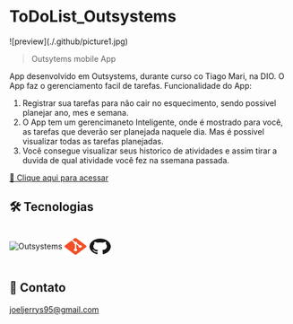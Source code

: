 # ToDoList_Outsystems


<div> 
  ![preview](./.github/picture1.jpg)
</div>


> Outsytems mobile App

App desenvolvido em Outsystems, durante curso co Tiago Mari, na DIO. O App faz o gerenciamento facil de tarefas. 
Funcionalidade do App:
1. Registrar sua tarefas para não cair no esquecimento, sendo possivel planejar ano, mes e semana.
2. O App tem um gerencimaneto Inteligente, onde é mostrado para você, as tarefas que deverão ser planejada naquele dia. Mas é possivel visualizar todas as tarefas planejadas.
3. Você consegue visualizar seus historico de atividades e assim tirar a duvida de qual atividade você fez na ssemana passada.

[🔗 Clique aqui para acessar](https://personal-i56aztoz.outsystemscloud.com/PreviewInDevices/ShareMobileApp.aspx?URL=/ToDoList/&_ts=88579)

## 🛠 Tecnologias

<div style="display: inline_block"><br>
  <img align="center" alt="Outsystems" height="30" width="40" src="https://www.outsystems.com/-/media/themes/outsystems/website/site-theme/imgs/logo.svg?updated=20211217193441">
   <img align="center" alt="Git" height="30" width="40" src="https://github.com/devicons/devicon/blob/master/icons/git/git-original.svg">
  <img align="center" alt="GitHub" height="30" width="40" src="https://github.com/devicons/devicon/blob/master/icons/github/github-original.svg">
</div> <br/>

## 💛 Contato

joeljerrys95@gmail.com
